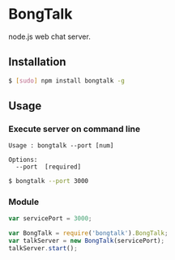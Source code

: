 BongTalk
========

node.js web chat server.

## Installation

```bash
$ [sudo] npm install bongtalk -g
```


## Usage
### Execute server on command line
```
Usage : bongtalk --port [num]

Options:
  --port  [required]
```

```bash
$ bongtalk --port 3000
```

### Module
```javascript
var servicePort = 3000;

var BongTalk = require('bongtalk').BongTalk;
var talkServer = new BongTalk(servicePort);
talkServer.start();
```
